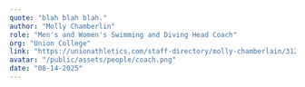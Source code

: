 ```yaml
---
quote: "blah blah blah."
author: "Molly Chamberlin"
role: "Men's and Women's Swimming and Diving Head Coach"
org: "Union College"
link: "https://unionathletics.com/staff-directory/molly-chamberlain/312"
avatar: "/public/assets/people/coach.png"
date: "08-14-2025"
---
```

